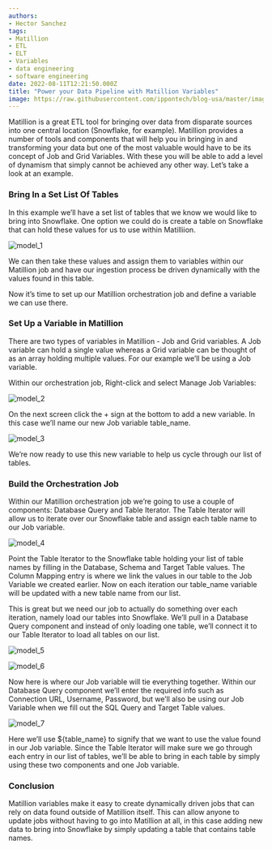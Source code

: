 ```yaml
---
authors:
- Hector Sanchez
tags:
- Matillion
- ETL
- ELT
- Variables
- data engineering
- software engineering
date: 2022-08-11T12:21:50.000Z
title: "Power your Data Pipeline with Matillion Variables"
image: https://raw.githubusercontent.com/ippontech/blog-usa/master/images/2022/08/matillion_variables_cover.png
---
```


Matillion is a great ETL tool for bringing over data from disparate sources into one central location (Snowflake, for example). Matillion provides a number of tools and components that will help you in bringing in and transforming your data but one of the most valuable would have to be its concept of Job and Grid Variables. With these you will be able to add a level of dynamism that simply cannot be achieved any other way. Let’s take a look at an example.

### Bring In a Set List Of Tables
In this example we’ll have a set list of tables that we know we would like to bring into Snowflake. One option we could do is create a table on Snowflake that can hold these values for us to use within Matilliion. 

![model_1](https://raw.githubusercontent.com/ippontech/blog-usa/master/images/2022/08/matillion_variables_1.png)

We can then take these values and assign them to variables within our Matillion job and have our ingestion process be driven dynamically with the values found in this table. 

Now it’s time to set up our Matillion orchestration job and define a variable we can use there.

### Set Up a Variable in Matillion
There are two types of variables in Matillion - Job and Grid variables. A Job variable can hold a single value whereas a Grid variable can be thought of as an array holding multiple values. For our example we’ll be using a Job variable. 

Within our orchestration job, Right-click and select Manage Job Variables:

![model_2](https://raw.githubusercontent.com/ippontech/blog-usa/master/images/2022/08/matillion_variables_2.png)

On the next screen click the + sign at the bottom to add a new variable. In this case we’ll name our new Job variable table_name.

![model_3](https://raw.githubusercontent.com/ippontech/blog-usa/master/images/2022/08/matillion_variables_3.png)

We’re now ready to use this new variable to help us cycle through our list of tables. 

### Build the Orchestration Job
Within our Matillion orchestration job we’re going to use a couple of components: Database Query and Table Iterator. The Table Iterator will allow us to iterate over our Snowflake table and assign each table name to our Job variable. 

![model_4](https://raw.githubusercontent.com/ippontech/blog-usa/master/images/2022/08/matillion_variables_4.png)

Point the Table Iterator to the Snowflake table holding your list of table names by filling in the Database, Schema and Target Table values. The Column Mapping entry is where we link the values in our table to the Job Variable we created earlier. Now on each iteration our table_name variable will be updated with a new table name from our list. 

This is great but we need our job to actually do something over each iteration, namely load our tables into Snowflake. We’ll pull in a Database Query component and instead of only loading one table, we’ll connect it to our Table Iterator to load all tables on our list.

![model_5](https://raw.githubusercontent.com/ippontech/blog-usa/master/images/2022/08/matillion_variables_5.png)

![model_6](https://raw.githubusercontent.com/ippontech/blog-usa/master/images/2022/08/matillion_variables_6.png)

Now here is where our Job variable will tie everything together. Within our Database Query component we’ll enter the required info such as Connection URL, Username, Password, but we’ll also be using our Job Variable when we fill out the SQL Query and Target Table values.

![model_7](https://raw.githubusercontent.com/ippontech/blog-usa/master/images/2022/08/matillion_variables_7.png)

Here we’ll use ${table_name} to signify that we want to use the value found in our Job variable. Since the Table Iterator will make sure we go through each entry in our list of tables, we’ll be able to bring in each table by simply using these two components and one Job variable.

### Conclusion
Matillion variables make it easy to create dynamically driven jobs that can rely on data found outside of Matillion itself. This can allow anyone to update jobs without having to go into Matillion at all, in this case adding new data to bring into Snowflake by simply updating a table that contains table names.
